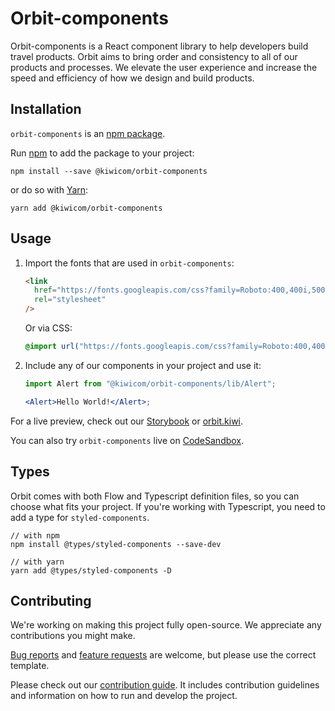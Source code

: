 # Orbit-components

Orbit-components is a React component library to help developers build travel products.
Orbit aims to bring order and consistency to all of our products and processes. We elevate the user experience and increase the speed and efficiency of how we design and build products.

## Installation

`orbit-components` is an [npm package](https://www.npmjs.com/package/@kiwicom/orbit-components).

Run [npm](https://www.npmjs.com/) to add the package to your project:

`npm install --save @kiwicom/orbit-components`

or do so with [Yarn](https://yarnpkg.com/):

`yarn add @kiwicom/orbit-components`

## Usage

1. Import the fonts that are used in `orbit-components`:

   ```html
   <link
     href="https://fonts.googleapis.com/css?family=Roboto:400,400i,500,500i,700"
     rel="stylesheet"
   />
   ```

   Or via CSS:

   ```css
   @import url("https://fonts.googleapis.com/css?family=Roboto:400,400i,500,500i,700");
   ```

2. Include any of our components in your project and use it:

   ```jsx
   import Alert from "@kiwicom/orbit-components/lib/Alert";

   <Alert>Hello World!</Alert>;
   ```

For a live preview, check out our [Storybook](https://kiwicom.github.io/orbit/) or [orbit.kiwi](https://orbit.kiwi).

You can also try `orbit-components` live on [CodeSandbox](https://codesandbox.io/s/github/designkiwicom/orbit-sandbox).

## Types

Orbit comes with both Flow and Typescript definition files, so you can choose what fits your project.
If you're working with Typescript, you need to add a type for `styled-components`.

```shell
// with npm
npm install @types/styled-components --save-dev

// with yarn
yarn add @types/styled-components -D
```

## Contributing

We're working on making this project fully open-source.
We appreciate any contributions you might make.

[Bug reports](https://github.com/kiwicom/orbit/issues/new?template=bug_report.md)
and [feature requests](https://github.com/kiwicom/orbit/issues/new?template=feature_request.md) are welcome,
but please use the correct template.

Please check out our [contribution guide](https://github.com/kiwicom/orbit/tree/master/.github/contribution/README.md).
It includes contribution guidelines and information on how to run and develop the project.
